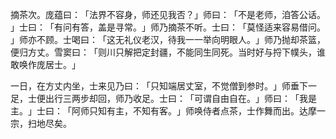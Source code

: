 摘茶次。庞蕴曰：​「法界不容身，师还见我否？​」师曰：​「不是老师，洎答公话。​」士曰：​「有问有答，盖是寻常。​」师乃摘茶不听。士曰：​「莫怪适来容易借问。​」师亦不顾。士喝曰：​「这无礼仪老汉，待我一一举向明眼人。​」师乃抛却茶篮，便归方丈。雪窦曰：​「则川只解把定封疆，不能同生同死。当时好与捋下幞头，谁敢唤作庞居士。​」

一日，在方丈内坐，士来见乃曰：​「只知端居丈室，不觉僧到参时。​」师垂下一足，士便出行三两步却回，师乃收足。士曰：​「可谓自由自在。​」师曰：​「我是主。​」士曰：​「阿师只知有主，不知有客。​」师唤侍者点茶，士作舞而出。达摩一宗，扫地尽矣。